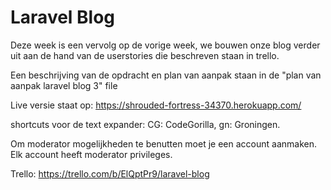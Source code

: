 # Laravel Blog

Deze week is een vervolg op de vorige week, we bouwen onze blog verder uit aan de hand van de userstories die beschreven staan in trello.

Een beschrijving van de opdracht en plan van aanpak staan in de "plan van aanpak laravel blog 3" file

Live versie staat op: https://shrouded-fortress-34370.herokuapp.com/

shortcuts voor de text expander: CG: CodeGorilla, gn: Groningen.

Om moderator mogelijkheden te benutten moet je een account aanmaken. Elk account heeft moderator privileges.

Trello: https://trello.com/b/ElQptPr9/laravel-blog

